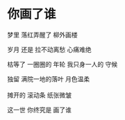 # 你画了谁

梦里 落红弄醒了 柳外画楼

岁月 还是 拉不动离愁 心痛难绝

枯等了 一圈圈的 年轮 我只身一人的 守候

独留 满院一地的落叶 月色温柔
<br>
<br>
摊开的 滚动条 纸张微皱

这一世 你终究是 画了谁
